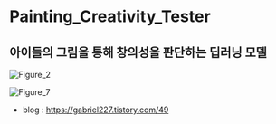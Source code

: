 # Painting_Creativity_Tester
아이들의 그림을 통해 창의성을 판단하는 딥러닝 모델
---

![Figure_2](https://github.com/user-attachments/assets/5e4bd3dc-c35f-4414-b129-553da72cc5f0)

![Figure_7](https://github.com/user-attachments/assets/f6e1aa6c-09be-488e-97ef-85f6705f6a67)


  - blog : https://gabriel227.tistory.com/49
